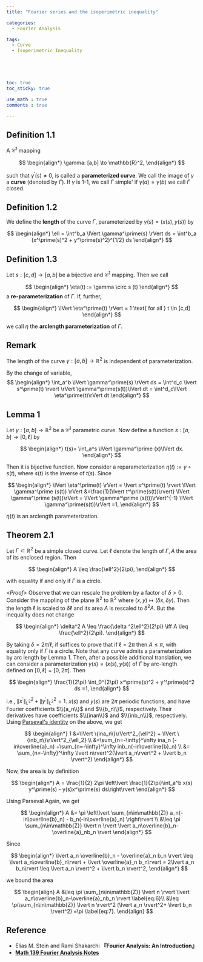 ```yaml
---
title: "Fourier series and the isoperimetric inequality"

categories:
  - Fourier Analysis

tags:
  - Curve
  - Isoperimetric Inequality





toc: true
toc_sticky: true

use_math : true
comments : true

---
```


## Definition 1.1
A $\mathscr{C}^1$ mapping 

$$
\begin{align*}
\gamma: [a,b] \to \mathbb{R}^2,
\end{align*}
$$

such that $\gamma^\prime(s)\neq 0$, is called a **parameterized curve**. We call the image of $\gamma$ a **curve** (denoted by $\Gamma$). If $\gamma$ is 1-1, we call $\Gamma$ simple' if $\gamma(a) = \gamma(b)$ we call $\Gamma$ closed.




## Definition 1.2 
We define the **length** of the curve $\Gamma$, parameterized by $\gamma(s)= (x(s), y(s))$ by

$$
\begin{align*}
\ell = \int^b_a \lVert \gamma^\prime(s) \rVert ds = \int^b_a (x^\prime(s)^2 + y^\prime(s)^2)^{1/2} ds
\end{align*}
$$



## Definition 1.3
Let $s: [c,d] \to [a,b]$ be a bijective and $\mathscr{C}^1$ mapping. Then we call 


$$
\begin{align*}
\eta(t) := \gamma \circ s (t)
\end{align*}
$$
a **re-parameterization** of $\Gamma$. If, further, 

$$
\begin{align*}
\lVert \eta^\prime(t) \rVert = 1 \text{ for all } t \in [c,d]
\end{align*}
$$

we call $\eta$ the **arclength parameterization** of $\Gamma$.


## Remark
The length of the curve $\gamma: [a,b]\to \mathbb{R}^2$ is independent of parameterization.

By the change of variable, 
$$
\begin{align*}
\int_a^b \lVert \gamma^\prime(s) \rVert ds = \int^d_c \lvert s^\prime(t) \rvert \rVert  \gamma^\prime(s(t))\lVert  dt =
\int^d_c\lVert \eta^\prime(t)\rVert dt
\end{align*}
$$


## Lemma 1
Let $\gamma: [a,b] \to \mathbb{R}^2$ be a $\mathscr{C}^1$ parametric curve. Now define a function $s: [a,b] \to [0,\ell]$ by 

$$
\begin{align*}
t(s)= \int_a^s \lVert \gamma^\prime (x)\lVert dx.
\end{align*}
$$

Then it is bijective function. Now consider a reparameterization $\eta(t) := \gamma \circ s (t)$, where $s(t)$ is the inverse of $t(s)$. Since 

$$
\begin{align*}
\lVert \eta^\prime(t) \rVert = \lvert s^\prime(t) \rvert \lVert \gamma^\prime (s(t)) \rVert &=\frac{1}{\lvert t^\prime(s(t))\rvert} \lVert \gamma^\prime (s(t))\rVert = \lVert \gamma^\prime (s(t))\rVert^{-1} \lVert \gamma^\prime(s(t))\rVert =1,
\end{align*}
$$

$\eta(t)$ is an arclength parameterization.

$$\tag*{$\square$}$$
## Theorem 2.1
Let $\Gamma \subset \mathbb{R}^2$ be a simple closed curve. Let $\ell$ denote the length of $\Gamma, A$ the area of its enclosed region. Then


$$
\begin{align*}
A \leq \frac{\ell^2}{2\pi},
\end{align*}
$$

with equality if and only if $\Gamma$ is a circle. 

<*Proof*>
Observe that we can rescale the problem by a factor of $\delta>0$. Consider the mappling of the plane $\mathbb{R}^2$ to $\mathbb{R}^2$ where $(x,y)\mapsto (\delta x, \delta y).$ Then the length $\ell$ is scaled to $\delta \ell$ and its area $A$ is rescaled to $\delta^2 A$. But the inequality does not change

$$
\begin{align*}
\delta^2 A \leq \frac{\delta ^2\ell^2}{2\pi} \iff A \leq \frac{\ell^2}{2\pi}.
\end{align*}
$$

By taking $\delta = 2\pi / \ell$, if suffices to prove that if $\ell=2\pi$ then $A \leq \pi$, with equality only if $\Gamma$ is a circle. Note that any curve admits a parameterization by arc	length by Lemma 1. Then, after a possible additional translation,  we can consider a parameterization $\gamma(s)=(x(s), y(s))$ of $\Gamma$ by arc-length defined on $[0,\ell]=[0,2\pi]$. Then 

$$
\begin{align*}
\frac{1}{2\pi} \int_0^{2\pi} x^\prime(s)^2 + y^\prime(s)^2 ds =1,
\end{align*}
$$

i.e., $\lVert x^\prime \rVert^2_{L^2}  + \lVert y^\prime \rVert^2_{L^2} =1$. $x(s)$ and $y(s)$ are $2\pi$ periodic  functions, and have Fourier coefficients $\\{a_n\\}$ and $\\{b_n\\}$, respectively. Their derivatives have coefficients $\\{inan\\}$ and $\\{inb_n\\}$, respectively. Using [Parseval's identity](https://seanie12.github.io/blog/fourier%20analysis/L2-recovery/#corollary-12-parsevals-identity) on the above, we get 

$$
\begin{align*}
1 &=\lVert \{ina_n\}\rVert^2_{\ell^2} + \lVert \{inb_n\}\rVert^2_{\ell_2} \\
&=\sum_{n=-\infty}^\infty  ina_n (-in\overline{a}_n) +\sum_{n=-\infty}^\infty inb_n(-in\overline{b}_n) \\ &= \sum_{n=-\infty}^\infty \lvert n\rvert^2(\lvert a_n\rvert^2 + \lvert b_n \rvert^2) 
\end{align*}
$$ 


Now, the area is by definition

$$
\begin{align*}
A = \frac{1}{2} 2\pi \left\lvert \frac{1}{2\pi}\int_a^b x(s) y^\prime(s) - y(s)x^\prime(s) ds\right\rvert
\end{align*}
$$

Using Parseval Again,  we get

$$
\begin{align*}
A &= \pi \left\lvert \sum_{n\in\mathbb{Z}} a_n(-in\overline{b}_n) - b_n(-in\overline{a}_n) \right\rvert \\
&\leq \pi \sum_{n\in\mathbb{Z}} \lvert n \rvert \lvert a_n\overline{b}_n-\overline{a}_nb_n \rvert 
\end{align*}
$$

Since 

$$
\begin{align*}
\lvert a_n \overline{b}_n - \overline{a}_n b_n \rvert  \leq \lvert a_n\overline{b}_n\rvert + \lvert \overline{a}_n b_n\rvert = 2\lvert a_n b_n\rvert \leq \lvert a_n \rvert^2 + \lvert b_n \rvert^2,
\end{align*}
$$

we bound the area 

$$
\begin{align}
A &\leq \pi \sum_{n\in\mathbb{Z}} \lvert n \rvert \lvert a_n\overline{b}_n-\overline{a}_nb_n \rvert  \label{eq:6}\\
&\leq \pi\sum_{n\in\mathbb{Z}} \lvert n \rvert^2 (\lvert a_n \rvert^2+ \lvert b_n \rvert^2) =\pi \label{eq:7}.
\end{align}
$$


$$\tag*{$\square$}$$
## Reference
- Elias M. Stein and  Rami Shakarchi **『**Fourier Analysis: An Introduction**』**
- **[Math 139 Fourier Analysis Notes](https://drive.google.com/file/d/1f1pp1QkF0BqqLELBrKyk69X0ofd3SjdR/view?usp=sharing)**
